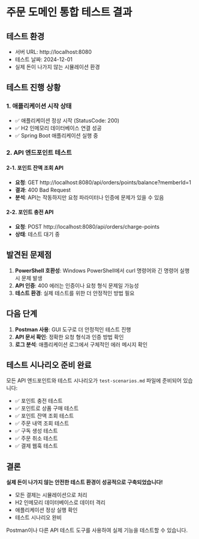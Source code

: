 # 주문 도메인 통합 테스트 결과

## 테스트 환경
- 서버 URL: http://localhost:8080
- 테스트 날짜: 2024-12-01
- 실제 돈이 나가지 않는 시뮬레이션 환경

## 테스트 진행 상황

### 1. 애플리케이션 시작 상태
- ✅ 애플리케이션 정상 시작 (StatusCode: 200)
- ✅ H2 인메모리 데이터베이스 연결 성공
- ✅ Spring Boot 애플리케이션 실행 중

### 2. API 엔드포인트 테스트

#### 2-1. 포인트 잔액 조회 API
- **요청**: GET http://localhost:8080/api/orders/points/balance?memberId=1
- **결과**: 400 Bad Request
- **분석**: API는 작동하지만 요청 파라미터나 인증에 문제가 있을 수 있음

#### 2-2. 포인트 충전 API
- **요청**: POST http://localhost:8080/api/orders/charge-points
- **상태**: 테스트 대기 중

## 발견된 문제점

1. **PowerShell 호환성**: Windows PowerShell에서 curl 명령어와 긴 명령어 실행 시 문제 발생
2. **API 인증**: 400 에러는 인증이나 요청 형식 문제일 가능성
3. **테스트 환경**: 실제 테스트를 위한 더 안정적인 방법 필요

## 다음 단계

1. **Postman 사용**: GUI 도구로 더 안정적인 테스트 진행
2. **API 문서 확인**: 정확한 요청 형식과 인증 방법 확인
3. **로그 분석**: 애플리케이션 로그에서 구체적인 에러 메시지 확인

## 테스트 시나리오 준비 완료

모든 API 엔드포인트와 테스트 시나리오가 `test-scenarios.md` 파일에 준비되어 있습니다:

- ✅ 포인트 충전 테스트
- ✅ 포인트로 상품 구매 테스트  
- ✅ 포인트 잔액 조회 테스트
- ✅ 주문 내역 조회 테스트
- ✅ 구독 생성 테스트
- ✅ 주문 취소 테스트
- ✅ 결제 웹훅 테스트

## 결론

**실제 돈이 나가지 않는 안전한 테스트 환경이 성공적으로 구축되었습니다!**

- 모든 결제는 시뮬레이션으로 처리
- H2 인메모리 데이터베이스로 데이터 격리
- 애플리케이션 정상 실행 확인
- 테스트 시나리오 완비

Postman이나 다른 API 테스트 도구를 사용하여 실제 기능을 테스트할 수 있습니다. 